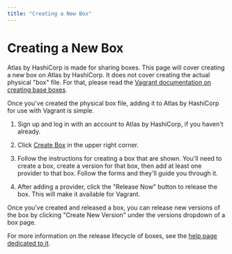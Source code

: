 ```yaml
---
title: "Creating a New Box"
---
```

# Creating a New Box

Atlas by HashiCorp is made for sharing boxes. This page will cover creating
a new box on Atlas by HashiCorp. It does not cover creating the actual physical
"box" file. For that, please read the
[Vagrant documentation on creating base boxes](http://docs.vagrantup.com/v2/boxes/base.html).

Once you've created the physical box file, adding it to Atlas by HashiCorp
for use with Vagrant is simple.

1. Sign up and log in with an account to Atlas by HashiCorp, if you haven't
   already.

1. Click [Create Box](/boxes/new) in the upper right corner.

1. Follow the instructions for creating a box that are shown. You'll need
   to create a box, create a version for that box, then add at least one
   provider to that box. Follow the forms and they'll guide you through it.

1. After adding a provider, click the "Release Now" button to release the
   box. This will make it available for Vagrant.

Once you've created and released a box, you can release new versions of
the box by clicking "Create New Version" under the versions dropdown of
a box page.

For more information on the release lifecycle of boxes, see
the [help page dedicated to it](/help/boxes/lifecycle).
